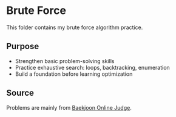 # Brute Force

This folder contains my brute force algorithm practice.

## Purpose
- Strengthen basic problem-solving skills
- Practice exhaustive search: loops, backtracking, enumeration
- Build a foundation before learning optimization

## Source
Problems are mainly from [Baekjoon Online Judge](https://www.acmicpc.net/step/22).